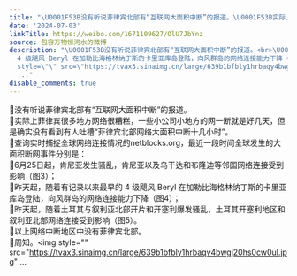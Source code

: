 ```yaml
---
title: "\U0001F53B没有听说菲律宾北部有“互联网大面积中断”的报道。\U0001F53B实际上菲律宾很多地方网络很糟糕，一些小公司小地方的网一断就是好几天，但是确实没有看到有人吐槽“..."
date: '2024-07-03'
linkTitle: https://weibo.com/1671109627/OlU7JbYnz
source: 包容万物恒河水的微博
description: "\U0001F53B没有听说菲律宾北部有“互联网大面积中断”的报道。<br>\U0001F53B实际上菲律宾很多地方网络很糟糕，一些小公司小地方的网一断就是好几天，但是确实没有看到有人吐槽“菲律宾北部网络大面积中断十几小时”。<br>\U0001F53B查询实时捕捉全球网络连接情况的netblocks.org，最近一段时间全球发生的大面积断网事件分别是：<br>\U0001F5396月25日起，肯尼亚发生骚乱，肯尼亚以及乌干达和布隆迪等邻国网络连接受到影响（图3）；<br>\U0001F539昨天起，随着有记录以来最早的
  4 级飓风 Beryl 在加勒比海格林纳丁斯的卡里亚库岛登陆，向风群岛的网络连接能力下降（图4）；<br>\U0001F539昨天起，随着土耳其与叙利亚北部开片和开塞利爆发骚乱，土耳其开塞利地区和叙利亚北部网络连接受到影响（图5）。<br>\U0001F53B以上网络中断地区中没有菲律宾北部。<br>\U0001F53B周知。<img
  style=\"\" src=\"https://tvax3.sinaimg.cn/large/639b1bfbly1hrbaqy4bwgj20hs0cw0ul.jpg\"
  ..."
disable_comments: true
---
```

🔻没有听说菲律宾北部有“互联网大面积中断”的报道。<br>🔻实际上菲律宾很多地方网络很糟糕，一些小公司小地方的网一断就是好几天，但是确实没有看到有人吐槽“菲律宾北部网络大面积中断十几小时”。<br>🔻查询实时捕捉全球网络连接情况的netblocks.org，最近一段时间全球发生的大面积断网事件分别是：<br>🔹6月25日起，肯尼亚发生骚乱，肯尼亚以及乌干达和布隆迪等邻国网络连接受到影响（图3）；<br>🔹昨天起，随着有记录以来最早的 4 级飓风 Beryl 在加勒比海格林纳丁斯的卡里亚库岛登陆，向风群岛的网络连接能力下降（图4）；<br>🔹昨天起，随着土耳其与叙利亚北部开片和开塞利爆发骚乱，土耳其开塞利地区和叙利亚北部网络连接受到影响（图5）。<br>🔻以上网络中断地区中没有菲律宾北部。<br>🔻周知。<img style="" src="https://tvax3.sinaimg.cn/large/639b1bfbly1hrbaqy4bwgj20hs0cw0ul.jpg" ...